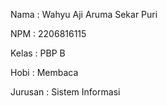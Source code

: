 Nama    : Wahyu Aji Aruma Sekar Puri

NPM     : 2206816115

Kelas   : PBP B

Hobi    : Membaca

Jurusan : Sistem Informasi